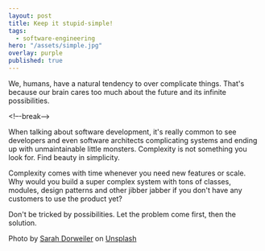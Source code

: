 ```yaml
---
layout: post
title: Keep it stupid-simple!
tags:
  - software-engineering
hero: "/assets/simple.jpg"
overlay: purple
published: true
---
```


We, humans, have a natural tendency to over complicate things. That's because our brain cares too much about the future and its infinite possibilities.

<!–-break-–>

When talking about software development, it's really common to see developers and even software architects complicating systems and ending up with unmaintainable little monsters. Complexity is not something you look for. Find beauty in simplicity.

Complexity comes with time whenever you need new features or scale. Why would you build a super complex system with tons of classes, modules, design patterns and other jibber jabber if you don't have any customers to use the product yet?

Don't be tricked by possibilities. Let the problem come first, then the solution.

<span>Photo by <a href="https://unsplash.com/@sarahdorweiler?utm_source=unsplash&amp;utm_medium=referral&amp;utm_content=creditCopyText">Sarah Dorweiler</a> on <a href="https://unsplash.com/s/photos/simplicity?utm_source=unsplash&amp;utm_medium=referral&amp;utm_content=creditCopyText">Unsplash</a></span>

